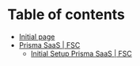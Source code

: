 # Table of contents

* [Initial page](README.md)
* [Prisma SaaS \| FSC](prisma-saas/README.md)
  * [Initial Setup Prisma SaaS \| FSC](prisma-saas/initial-setup.md)


